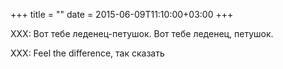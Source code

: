 +++
title = ""
date = 2015-06-09T11:10:00+03:00
+++

XXX: Вот тебе леденец-петушок. Вот тебе леденец, петушок.


XXX: Feel the difference, так сказать


